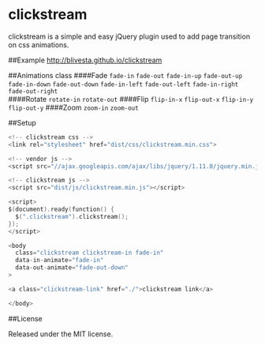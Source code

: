 clickstream
==================
clickstream is a simple and easy jQuery plugin used to add page transition on css animations.

##Example
http://blivesta.github.io/clickstream

##Animations class
####Fade
`fade-in` `fade-out` `fade-in-up` `fade-out-up` `fade-in-down` `fade-out-down` `fade-in-left` `fade-out-left` `fade-in-right` `fade-out-right`  
####Rotate
`rotate-in` `rotate-out`
####Flip
`flip-in-x` `flip-out-x` `flip-in-y` `flip-out-y`
####Zoom
`zoom-in` `zoom-out`

##Setup
~~~ go
<!-- clickstream css -->
<link rel="stylesheet" href="dist/css/clickstream.min.css">

<!-- vendor js -->
<script src="//ajax.googleapis.com/ajax/libs/jquery/1.11.0/jquery.min.js"></script>

<!-- clickstream js -->
<script src="dist/js/clickstream.min.js"></script>

<script>
$(document).ready(function() {
  $(".clickstream").clickstream();
}); 
</script>

<body 
  class="clickstream clickstream-in fade-in" 
  data-in-animate="fade-in" 
  data-out-animate="fade-out-down"
>

<a class="clickstream-link" href="./">clickstream link</a>

</body>
~~~

##License

Released under the MIT license.
